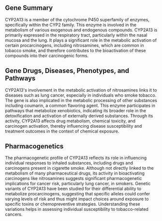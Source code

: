 ## Gene Summary
CYP2A13 is a member of the cytochrome P450 superfamily of enzymes, specifically within the CYP2 family. This enzyme is involved in the metabolism of various exogenous and endogenous compounds. CYP2A13 is primarily expressed in the respiratory tract, particularly within the nasal mucosa and the lung. It plays a significant role in the metabolic activation of certain procarcinogens, including nitrosamines, which are common in tobacco smoke, and therefore contributes to the bioactivation of these compounds into their carcinogenic forms.

## Gene Drugs, Diseases, Phenotypes, and Pathways
CYP2A13's involvement in the metabolic activation of nitrosamines links it to diseases such as lung cancer, especially in individuals who smoke tobacco. The gene is also implicated in the metabolic processing of other substances including coumarin, a common flavoring agent. This enzyme participates in pathways that metabolize xenobiotics, indicating its broader role in the detoxification and activation of externally derived substances. Through its activity, CYP2A13 affects drug metabolism, chemical toxicity, and carcinogen activation, thereby influencing disease susceptibility and treatment outcomes in the context of chemical exposure.

## Pharmacogenetics
The pharmacogenetic profile of CYP2A13 reflects its role in influencing individual responses to inhaled substances, including drugs and carcinogens present in cigarette smoke. Although not directly linked to the metabolism of many pharmaceutical drugs, its activity in bioactivating carcinogens like nitrosamines suggests significant pharmacogenetic implications for cancer risk, particularly lung cancer, in smokers. Genetic variants of CYP2A13 have been studied for their differential ability to metabolize procarcinogens, suggesting that specific alleles could confer varying levels of risk and thus might impact choices around exposure to specific toxins or chemopreventive strategies. Understanding these variations helps in assessing individual susceptibility to tobacco-related cancers.